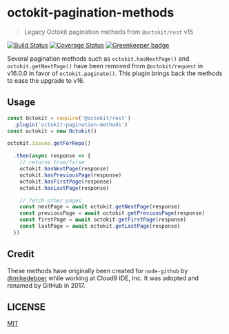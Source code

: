 # octokit-pagination-methods

> Legacy Octokit pagination methods from `@octokit/rest` v15

[![Build Status](https://travis-ci.com/gr2m/octokit-pagination-methods.svg?branch=master)](https://travis-ci.com/gr2m/octokit-pagination-methods)
[![Coverage Status](https://coveralls.io/repos/gr2m/octokit-pagination-methods/badge.svg?branch=master)](https://coveralls.io/github/gr2m/octokit-pagination-methods?branch=master)
[![Greenkeeper badge](https://badges.greenkeeper.io/gr2m/octokit-pagination-methods.svg)](https://greenkeeper.io/)

Several pagination methods such as `octokit.hasNextPage()` and `octokit.getNextPage()` have been removed from `@octokit/request` in v16.0.0 in favor of `octokit.paginate()`. This plugin brings back the methods to ease the upgrade to v16.

## Usage

```js
const Octokit = require('@octokit/rest')
  .plugin('octokit-pagination-methods')
const octokit = new Octokit()

octokit.issues.getForRepo()

  .then(async response => {
    // returns true/false
    octokit.hasNextPage(response)
    octokit.hasPreviousPage(response)
    octokit.hasFirstPage(response)
    octokit.hasLastPage(response)

    // fetch other pages
    const nextPage = await octokit.getNextPage(response)
    const previousPage = await octokit.getPreviousPage(response)
    const firstPage = await octokit.getFirstPage(response)
    const lastPage = await octokit.getLastPage(response)
  })
```

## Credit

These methods have originally been created for `node-github` by [@mikedeboer](https://github.com/mikedeboer)
while working at Cloud9 IDE, Inc. It was adopted and renamed by GitHub in 2017.

## LICENSE

[MIT](LICENSE)

